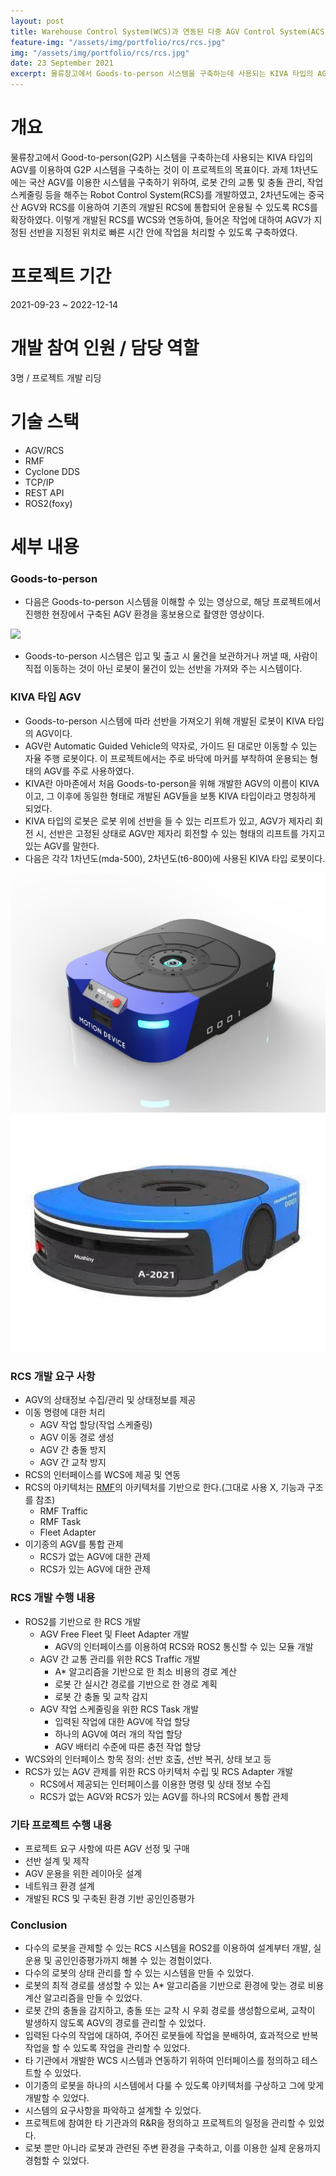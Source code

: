 ```yaml
---
layout: post
title: Warehouse Control System(WCS)과 연동된 다중 AGV Control System(ACS)
feature-img: "/assets/img/portfolio/rcs/rcs.jpg"
img: "/assets/img/portfolio/rcs/rcs.jpg"
date: 23 September 2021
excerpt: 물류창고에서 Goods-to-person 시스템을 구축하는데 사용되는 KIVA 타입의 AGV 여러 대를 교통관리하고, 작업 스케줄링하는 RCS 시스템을 개발하였다.
---
```


# 개요

물류창고에서 Good-to-person(G2P) 시스템을 구축하는데 사용되는 KIVA 타입의 AGV를 이용하여 G2P 시스템을 구축하는 것이 이 프로젝트의 목표이다. 과제 1차년도에는 국산 AGV를 이용한 시스템을 구축하기 위하여, 로봇 간의 교통 및 충돌 관리, 작업 스케줄링 등을 해주는 Robot Control System(RCS)를 개발하였고, 2차년도에는 중국산 AGV와 RCS를 이용하여 기존의 개발된 RCS에 통합되어 운용될 수 있도록 RCS를 확장하였다. 이렇게 개발된 RCS를 WCS와 연동하여, 들어온 작업에 대하여 AGV가 지정된 선반을 지정된 위치로 빠른 시간 안에 작업을 처리할 수 있도록 구축하였다.

# 프로젝트 기간

2021-09-23 ~ 2022-12-14

# 개발 참여 인원 / 담당 역할

3명 / 프로젝트 개발 리딩

# 기술 스택

- AGV/RCS
- RMF
- Cyclone DDS
- TCP/IP
- REST API
- ROS2(foxy)

# 세부 내용

### Goods-to-person

* 다음은 Goods-to-person 시스템을 이해할 수 있는 영상으로, 해당 프로젝트에서 진행한 현장에서 구축된 AGV 환경을 홍보용으로 촬영한 영상이다.

<img src="/assets/img/portfolio/rcs/rcs_demo.gif">

* Goods-to-person 시스템은 입고 및 출고 시 물건을 보관하거나 꺼낼 때, 사람이 직접 이동하는 것이 아닌 로봇이 물건이 있는 선반을 가져와 주는 시스템이다.

### KIVA 타입 AGV

* Goods-to-person 시스템에 따라 선반을 가져오기 위해 개발된 로봇이 KIVA 타입의 AGV이다.
* AGV란 Automatic Guided Vehicle의 약자로, 가이드 된 대로만 이동할 수 있는 자율 주행 로봇이다. 이 프로젝트에서는 주로 바닥에 마커를 부착하여 운용되는 형태의 AGV를 주로 사용하였다.
* KIVA란 아마존에서 처음 Goods-to-person을 위해 개발한 AGV의 이름이 KIVA이고, 그 이후에 동일한 형태로 개발된 AGV들을 보통 KIVA 타입이라고 명칭하게 되었다.
* KIVA 타입의 로봇은 로봇 위에 선반을 들 수 있는 리프트가 있고, AGV가 제자리 회전 시, 선반은 고정된 상태로 AGV만 제자리 회전할 수 있는 형태의 리프트를 가지고 있는 AGV를 말한다.
* 다음은 각각 1차년도(mda-500), 2차년도(t6-800)에 사용된 KIVA 타입 로봇이다.

<img src="/assets/img/portfolio/rcs/mda-500.png">

<img src="/assets/img/portfolio/rcs/t6-800.png">

### RCS 개발 요구 사항

* AGV의 상태정보 수집/관리 및 상태정보를 제공
* 이동 명령에 대한 처리
  * AGV 작업 할당(작업 스케줄링)
  * AGV 이동 경로 생성
  * AGV 간 충돌 방지
  * AGV 간 교착 방지
* RCS의 인터페이스를 WCS에 제공 및 연동
* RCS의 아키텍처는 [RMF](/portfolio/2021-08-25-rmf.html)의 아키텍처를 기반으로 한다.(그대로 사용 X, 기능과 구조를 참조)
  * RMF Traffic
  * RMF Task
  * Fleet Adapter
* 이기종의 AGV를 통합 관제
  * RCS가 없는 AGV에 대한 관제
  * RCS가 있는 AGV에 대한 관제

### RCS 개발 수행 내용

* ROS2를 기반으로 한 RCS 개발
  * AGV Free Fleet 및 Fleet Adapter 개발
    * AGV의 인터페이스를 이용하여 RCS와 ROS2 통신할 수 있는 모듈 개발
  * AGV 간 교통 관리를 위한 RCS Traffic 개발
    * A* 알고리즘을 기반으로 한 최소 비용의 경로 계산
    * 로봇 간 실시간 경로를 기반으로 한 경로 계획
    * 로봇 간 충돌 및 교착 감지
  * AGV 작업 스케줄링을 위한 RCS Task 개발
    * 입력된 작업에 대한 AGV에 작업 할당
    * 하나의 AGV에 여러 개의 작업 할당
    * AGV 배터리 수준에 따른 충전 작업 할당
* WCS와의 인터페이스 항목 정의: 선반 호출, 선반 복귀, 상태 보고 등
* RCS가 있는 AGV 관제를 위한 RCS 아키텍처 수립 및 RCS Adapter 개발
  * RCS에서 제공되는 인터페이스를 이용한 명령 및 상태 정보 수집
  * RCS가 없는 AGV와 RCS가 있는 AGV를 하나의 RCS에서 통합 관제

### 기타 프로젝트 수행 내용

* 프로젝트 요구 사항에 따른 AGV 선정 및 구매
* 선반 설계 및 제작
* AGV 운용을 위한 레이아웃 설계
* 네트워크 환경 설계
* 개발된 RCS 및 구축된 환경 기반 공인인증평가

### Conclusion

* 다수의 로봇을 관제할 수 있는 RCS 시스템을 ROS2를 이용하여 설계부터 개발, 실 운용 및 공인인증평가까지 해볼 수 있는 경험이었다.
* 다수의 로봇의 상태 관리를 할 수 있는 시스템을 만들 수 있었다.
* 로봇의 최적 경로를 생성할 수 있는 A* 알고리즘을 기반으로 환경에 맞는 경로 비용 계산 알고리즘을 만들 수 있었다.
* 로봇 간의 충돌을 감지하고, 충돌 또는 교착 시 우회 경로를 생성함으로써, 교착이 발생하지 않도록 AGV의 경로를 관리할 수 있었다.
* 입력된 다수의 작업에 대하여, 주어진 로봇들에 작업을 분배하여, 효과적으로 반복 작업을 할 수 있도록 작업을 관리할 수 있었다.
* 타 기관에서 개발한 WCS 시스템과 연동하기 위하여 인터페이스를 정의하고 테스트할 수 있었다.
* 이기종의 로봇을 하나의 시스템에서 다룰 수 있도록 아키텍처를 구상하고 그에 맞게 개발할 수 있었다.
* 시스템의 요구사항을 파악하고 설계할 수 있었다.
* 프로젝트에 참여한 타 기관과의 R&R을 정의하고 프로젝트의 일정을 관리할 수 있었다.
* 로봇 뿐만 아니라 로봇과 관련된 주변 환경을 구축하고, 이를 이용한 실제 운용까지 경험할 수 있었다.